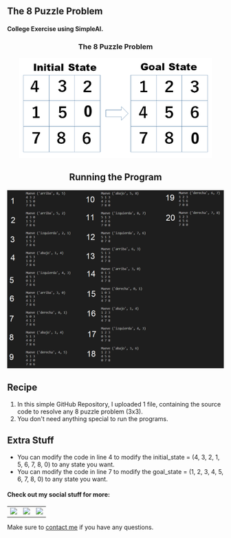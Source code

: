 ## The 8 Puzzle Problem

#### College Exercise using SimpleAI.

<h3 align="center">The 8 Puzzle Problem</h3>
<p align="center"> <img src = "/Extra_Stuff/8_puzzle.png" width = 450> </p>

<h2 align="center">Running the Program</h3>
<p align="center"> <img src = "/Extra_Stuff/example1.png" width = 550> </p>

<h2 align="left">Recipe</h2>

1. In this simple GitHub Repository, I uploaded 1 file, containing the source code to resolve any 8 puzzle problem (3x3).
2. You don't need anything special to run the programs.

<h2 align="left">Extra Stuff</h3>

- You can modify the code in line 4 to modify the initial_state = (4, 3, 2, 1, 5, 6, 7, 8, 0) to any state you want.
- You can modify the code in line 7 to modify the goal_state = (1, 2, 3, 4, 5, 6, 7, 8, 0) to any state you want.


#### Check out my social stuff for more:


<table>
    <tbody>
        <tr>
            </a></td>
            <td><a href="https://www.linkedin.com/in/hibrantapia/">
            <img height="50" src="https://www.vectorlogo.zone/logos/linkedin/linkedin-ar21.svg" />
            </a></td>
            <td><a href="https://twitter.com/HibranTapia">
            <img height="50" src="https://www.vectorlogo.zone/logos/twitter/twitter-ar21.svg" />
            </a></td>
            <td><a href="https://medium.com/@hibrantapia">
            <img height="50" src="https://www.vectorlogo.zone/logos/medium/medium-ar21.svg" />
            </a></td>
        </tr>
    </tbody>
</table>

Make sure to [contact me](https://github.com/hibrantapia) if you have any questions.
